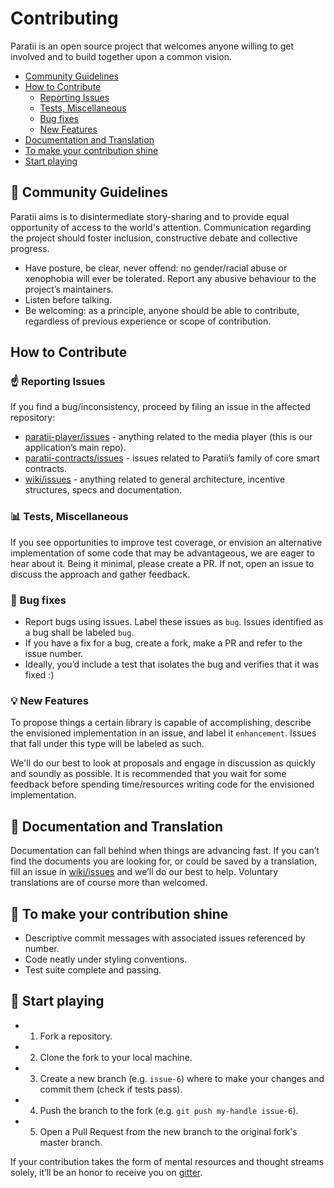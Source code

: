 # Contributing


Paratii is an open source project that welcomes anyone willing to get involved and to build together upon a common vision.

* [Community Guidelines](https://github.com/Paratii-Video/wiki/blob/master/CONTRIBUTING.md#community-guidelines)
* [How to Contribute](https://github.com/Paratii-Video/wiki/blob/master/CONTRIBUTING.md#how-to-contribute)
  * [Reporting Issues](https://github.com/Paratii-Video/wiki/blob/master/CONTRIBUTING.md#point_up-reporting-issues)
  * [Tests, Miscellaneous](https://github.com/Paratii-Video/wiki/blob/master/CONTRIBUTING.md#bar_chart-tests-miscellaneous])
  * [Bug fixes](https://github.com/Paratii-Video/wiki/blob/master/CONTRIBUTING.md#wrench-bug-fixes)
  * [New Features](https://github.com/Paratii-Video/wiki/blob/master/CONTRIBUTING.md#bulb-new-features)
* [Documentation and Translation](https://github.com/Paratii-Video/wiki/blob/master/CONTRIBUTING.md#documentation-and-translation)
* [To make your contribution shine](https://github.com/Paratii-Video/wiki/blob/master/CONTRIBUTING.md#dizzy-to-make-your-contribution-shine)
* [Start playing](https://github.com/Paratii-Video/wiki/blob/master/CONTRIBUTING.md#space_invader-start-playing)


## :seedling: Community Guidelines


Paratii aims is to disintermediate story-sharing and to provide equal opportunity of access to the world's attention. Communication regarding the project should foster inclusion, constructive debate and collective progress.

* Have posture, be clear, never offend: no gender/racial abuse or xenophobia will ever be tolerated. Report any abusive behaviour to the project’s maintainers.
* Listen before talking.
* Be welcoming: as a principle, anyone should be able to contribute, regardless of previous experience or scope of contribution.


## How to Contribute

### :point_up: Reporting Issues
If you find a bug/inconsistency, proceed by filing an issue in the affected repository:

*  [paratii-player/issues](https://github.com/Paratii-Video/paratii-player/issues) - anything related to the media player (this is our application’s main repo).
* [paratii-contracts/issues](https://github.com/Paratii-Video/paratii-contracts/issues) - issues related to Paratii’s family of core smart contracts.
* [wiki/issues](https://github.com/Paratii-Video/wiki/issues) - anything related to general architecture, incentive structures, specs and documentation.


### :bar_chart: Tests, Miscellaneous

If you see opportunities to improve test coverage, or envision an alternative implementation of some code that may be advantageous, we are eager to hear about it. Being it minimal, please create a PR. If not, open an issue to discuss the approach and gather feedback.


### :wrench: Bug fixes

* Report bugs using issues. Label these issues as `bug`. Issues identified as a bug shall be labeled `bug`.
* If you have a fix for a bug, create a fork, make a PR and refer to the issue number.
* Ideally, you’d include a test that isolates the bug and verifies that it was fixed :)


### :bulb: New Features

To propose things a certain library is capable of accomplishing, describe the envisioned implementation in an issue, and label it `enhancement`. Issues that fall under this type will be labeled as such.

We'll do our best to look at proposals and engage in discussion as quickly and soundly as possible. It is recommended that you wait for some feedback before spending time/resources writing code for the envisioned implementation.


## :scroll: Documentation and Translation

Documentation can fall behind when things are advancing fast. If you can’t find the documents you are looking for, or could be saved by a translation, fill an issue in [wiki/issues](https://github.com/Paratii-Video/wiki/issues) and we’ll do our best to help. Voluntary translations are of course more than welcomed.


## :dizzy: To make your contribution shine

* Descriptive commit messages with associated issues referenced by number.
* Code neatly under styling conventions.
* Test suite complete and passing.


## :space_invader: Start playing

* 1. Fork a repository.
* 2. Clone the fork to your local machine.
* 3. Create a new branch (e.g. `issue-6`) where to make your changes and commit them (check if tests pass).
* 4. Push the branch to the fork (e.g. `git push my-handle issue-6`).
* 5. Open a Pull Request from the new branch to the original fork's master branch.


If your contribution takes the form of mental resources and thought streams solely, it’ll be an honor to receive you on [gitter](https://gitter.im/Paratii-Video/Lobby).
